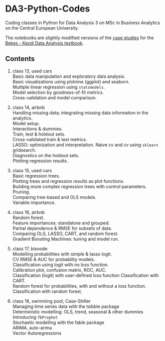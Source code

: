 # DA3-Python-Codes

Coding classes in Python for Data Analysis 3 on MSc in Business Analytics on the Central European University.

The notebooks are slightly modified versions of the [case studies](https://github.com/gabors-data-analysis/da_case_studies) for the [Bekes - Kezdi Data Analysis textbook](https://gabors-data-analysis.com/).

## Contents

1. class 13, used cars  
Basic data manipulation and exploratory data analysis.<br>
Basic visualizations using plotnine (ggplot) and seaborn.<br>
Multiple linear regression using `statsmodels`.<br>
Model selection by goodness-of-fit metrics.<br>
Cross-validation and model comparison.<br>

2. class 14, airbnb<br>
Handling missing data; integrating missing data information in the analytics.<br>
Model setup.<br>
Interactions & dummies.<br>
Train, test & holdout sets.<br>
Cross-validated train & test metrics.<br>
LASSO: optimization and interpretation. Naive cv and cv using `sklearn` gridsearch.<br>
Diagnostics on the holdout sets.<br>
Plotting regression results.

3. class 15, used cars<br>
Basic regression trees.<br>
Plotting trees and regression results as plot functions.<br>
Building more complex regression trees with control parameters.<br>
Pruning.<br>
Comparing tree-based and OLS models.<br>
Variable importance.<br>

4. class 16, airbnb<br>
Random forest.<br>
Feature importances: standalone and grouped.<br>
Partial dependence & RMSE for subsets of data.<br>
Comparing OLS, LASSO, CART, and random forest.<br>
Gradient Boosting Machines: tuning and model run.<br>

5. class 17, bisnode<br>
Modelling probabilities with simple & lasso logit.<br>
CV RMSE & AUC for probability models.<br>
Classification using logit with no loss function.<br>
Calibration plot, confusion matrix, ROC, AUC.<br>
Classification (logit) with user-defined loss function
Classification with CART.<br>
Random forest for probabilities, with and without a loss function.<br>
Classification with random forest.<br>

6. class 18, swimming pool, Case-Shiller<br>
Managing time series data with the tsibble package<br>
Deterministic modelling: OLS, trend, seasonal & other dummies<br>
Introducing `fbProphet`<br>
Stochastic modelling with the fable package<br>
ARIMA, auto-arima<br>
Vector Autoregressions<br>
